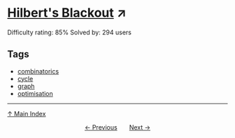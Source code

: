 # [Hilbert's Blackout](https://projecteuler.net/problem=522) ↗️

Difficulty rating: 85%
Solved by: 294 users
## Tags

- [combinatorics](../tags/combinatorics.md)
- [cycle](../tags/cycle.md)
- [graph](../tags/graph.md)
- [optimisation](../tags/optimisation.md)



---

[↑ Main Index](../README.md)


<div align=center><a href='521.md'>← Previous</a> &nbsp;&nbsp; &nbsp;&nbsp;  <a href='523.md'>Next →</a></div>
